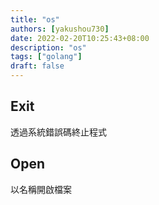 ```yaml
---
title: "os"
authors: [yakushou730]
date: 2022-02-20T10:25:43+08:00
description: "os"
tags: ["golang"]
draft: false
---
```


## Exit
透過系統錯誤碼終止程式

## Open
以名稱開啟檔案


